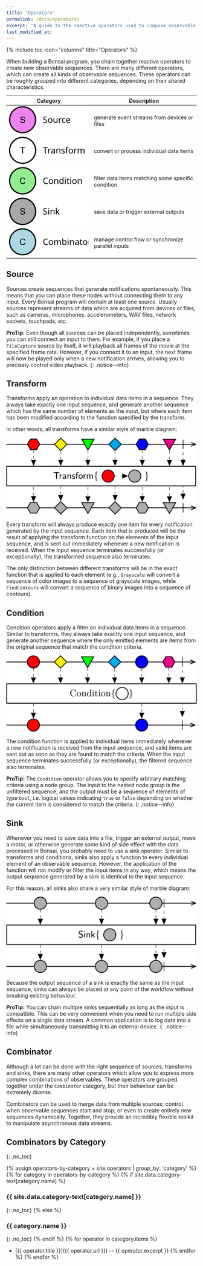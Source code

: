 ```yaml
---
title: "Operators"
permalink: /docs/operators/
excerpt: "A guide to the reactive operators used to compose observable sequences."
last_modified_at: 
---
```


{% include toc icon="columns" title="Operators" %}

When building a Bonsai program, you chain together reactive operators to create new observable sequences. There are many different operators, which can create all kinds of observable sequences. These operators can be roughly grouped into different categories, depending on their shared characteristics.

| Category                                     | Description                                           |
| :------------------------------------------: | ----------------------------------------------------- |
| ![Source](/assets/images/source.svg)         | generate event streams from devices or files          |
| ![Transform](/assets/images/transform.svg)   | convert or process individual data items              |
| ![Condition](/assets/images/condition.svg)   | filter data items matching some specific condition    |
| ![Sink](/assets/images/sink.svg)             | save data or trigger external outputs                 |
| ![Combinator](/assets/images/combinator.svg) | manage control flow or synchronize parallel inputs    |

## Source

Sources create sequences that generate notifications spontaneously. This means that you can place these nodes without connecting them to any input. Every Bonsai program will contain at least one source. Usually sources represent streams of data which are acquired from devices or files, such as cameras, microphones, accelerometers, WAV files, network sockets, touchpads, etc.

**ProTip:** Even though all sources can be placed independently, sometimes you can still connect an input to them. For example, if you place a `FileCapture` source by itself, it will playback all frames of the movie at the specified frame rate. However, if you connect it to an input, the next frame will now be played only when a new notification arrives, allowing you to precisely control video playback.
{: .notice--info}

## Transform

Transforms apply an operation to individual data items in a sequence. They always take exactly one input sequence, and generate another sequence which has the same number of elements as the input, but where each item has been modified according to the function specified by the transform.

In other words, all transforms have a similar style of marble diagram:

![Transform operator](/assets/images/transform-marble.svg)

Every transform will always produce exactly one item for every notification generated by the input sequence. Each item that is produced will be the result of applying the transform function on the elements of the input sequence, and is sent out immediately whenever a new notification is received. When the input sequence terminates successfully (or exceptionally), the transformed sequence also terminates.

The only distinction between different transforms will be in the exact function that is applied to each element (e.g., `Grayscale` will convert a sequence of color images to a sequence of grayscale images, while `FindContours` will convert a sequence of binary images into a sequence of contours).

## Condition

Condition operators apply a filter on individual data items in a sequence. Similar to transforms, they always take exactly one input sequence, and generate another sequence where the only emitted elements are items from the original sequence that match the condition criteria.

![Condition operator](/assets/images/condition-marble.svg)

The condition function is applied to individual items immediately whenever a new notification is received from the input sequence, and valid items are sent out as soon as they are found to match the criteria. When the input sequence terminates successfully (or exceptionally), the filtered sequence also terminates.

**ProTip:** The `Condition` operator allows you to specify arbitrary matching criteria using a node group. The input to the nested node group is the unfiltered sequence, and the output must be a sequence of elements of type `bool`, i.e. logical values indicating `true` or `false` depending on whether the current item is considered to match the criteria.
{: .notice--info}

## Sink

Whenever you need to save data into a file, trigger an external output, move a motor, or otherwise generate some kind of side effect with the data processed in Bonsai, you probably need to use a sink operator. Similar to transforms and conditions, sinks also apply a function to every individual element of an observable sequence. However, the application of the function will not modify or filter the input items in any way, which means the output sequence generated by a sink is identical to the input sequence.

For this reason, all sinks also share a very similar style of marble diagram:

![Sink operator](/assets/images/sink-marble.svg)

Because the output sequence of a sink is exactly the same as the input sequence, sinks can always be placed at any point of the workflow without breaking existing behaviour.

**ProTip:** You can chain multiple sinks sequentially as long as the input is compatible. This can be very convenient when you need to run multiple side effects on a single data stream. A common application is to log data into a file while simultaneously transmitting it to an external device.
{: .notice--info}

## Combinator

Although a lot can be done with the right sequence of sources, transforms and sinks, there are many other operators which allow you to express more complex combinations of observables. These operators are grouped together under the `Combinator` category, but their behaviour can be extremely diverse.

Combinators can be used to merge data from multiple sources; control when observable sequences start and stop; or even to create entirely new sequences dynamically. Together, they provide an incredibly flexible toolkit to manipulate asynchronous data streams.

## Combinators by Category
{: .no_toc}

{% assign operators-by-category = site.operators | group_by: 'category' %}
{% for category in operators-by-category %}
{% if site.data.category-text[category.name] %}
### {{ site.data.category-text[category.name] }}
{: .no_toc}
{% else %}
### {{ category.name }}
{: .no_toc}
{% endif %}
{% for operator in category.items %}
* [{{ operator.title }}]({{ operator.url }}) -- {{ operator.excerpt }}
{% endfor %}
{% endfor %}
